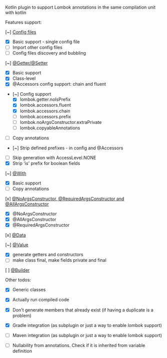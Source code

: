 Kotlin plugin to support Lombok annotations in the same compilation unit with kotlin

Features support:

[~] [Config files](https://projectlombok.org/features/configuration)

 - [x] Basic support - single config file
 - [ ] Import other config files
 - [ ] Config files discovery and bubbling

[~] [@Getter/@Setter](https://projectlombok.org/features/GetterSetter)
  
 - [x] Basic support
 - [x] Class-level 
 - [x] @Accessors config support: chain and fluent
 - [~] Config support
   - [x] lombok.getter.noIsPrefix
   - [x] lombok.accessors.fluent
   - [x] lombok.accessors.chain
   - [ ] lombok.accessors.prefix
   - [ ] lombok.noArgsConstructor.extraPrivate
   - [ ] lombok.copyableAnnotations
 - [ ] Copy annotations
 - [~] Strip defined prefixes - in config and @Accessors
 - [ ] Skip generation with AccessLevel.NONE
 - [x] Strip 'is' prefix for boolean fields

[~] [@With](https://projectlombok.org/features/With)
  
  - [x] Basic support
  - [ ] Copy annotations
  
[x] [@NoArgsConstructor, @RequiredArgsConstructor and @AllArgsConstructor](https://projectlombok.org/features/constructor)
 - [x] @NoArgsConstructor
 - [x] @AllArgsConstructor
 - [x] @RequiredArgsConstructor

[x] [@Data](https://projectlombok.org/features/Data)

[~] [@Value](https://projectlombok.org/features/Value)
  - [x] generate getters and constructors
  - [ ] make class final, make fields private and final

[ ] [@Builder](https://projectlombok.org/features/Builder)


Other todos:
 - [x] Generic classes
 - [x] Actually run compiled code 
 - [x] Don't generate members that already exist (if having a duplicate is a problem)
 - [x] Gradle integration (as subplugin or just a way to enable lombok support)
 - [ ] Maven integration (as subplugin or just a way to enable lombok support)
 - [ ] Nullability from annotations. Check if it is inherited from variable definition



 
